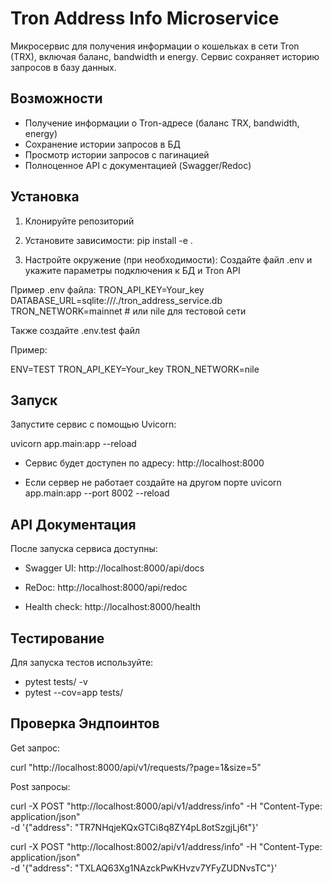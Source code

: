 # Tron Address Info Microservice

Микросервис для получения информации о кошельках в сети Tron (TRX), включая баланс, bandwidth и energy. Сервис сохраняет историю запросов в базу данных.

## Возможности

- Получение информации о Tron-адресе (баланс TRX, bandwidth, energy)
- Сохранение истории запросов в БД
- Просмотр истории запросов с пагинацией
- Полноценное API с документацией (Swagger/Redoc)

## Установка

1. Клонируйте репозиторий

2. Установите зависимости:
pip install -e .

3. Настройте окружение (при необходимости):
Создайте файл .env и укажите параметры подключения к БД и Tron API

Пример .env файла:
TRON_API_KEY=Your_key
DATABASE_URL=sqlite:///./tron_address_service.db
TRON_NETWORK=mainnet  # или nile для тестовой сети

Также создайте .env.test файл

Пример:

ENV=TEST
TRON_API_KEY=Your_key
TRON_NETWORK=nile

##  Запуск
Запустите сервис с помощью Uvicorn:

uvicorn app.main:app --reload

* Сервис будет доступен по адресу:
http://localhost:8000

* Если сервер не работает создайте на другом порте
uvicorn app.main:app --port 8002 --reload

## API Документация

После запуска сервиса доступны:

* Swagger UI: http://localhost:8000/api/docs

* ReDoc: http://localhost:8000/api/redoc

* Health check: http://localhost:8000/health

## Тестирование

Для запуска тестов используйте:

* pytest tests/ -v 
* pytest --cov=app tests/

## Проверка Эндпоинтов
Get запрос:

curl "http://localhost:8000/api/v1/requests/?page=1&size=5"

Post запросы:

curl -X POST "http://localhost:8000/api/v1/address/info"      -H "Content-Type: application/json"   
   -d '{"address": "TR7NHqjeKQxGTCi8q8ZY4pL8otSzgjLj6t"}'


curl -X POST "http://localhost:8002/api/v1/address/info"      -H "Content-Type: application/json"   
   -d '{"address": "TXLAQ63Xg1NAzckPwKHvzv7YFyZUDNvsTC"}'
